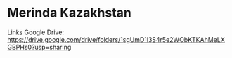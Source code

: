 # Merinda Kazakhstan

Links
Google Drive: https://drive.google.com/drive/folders/1sgUmD1l3S4r5e2WObKTKAhMeLXGBPHs0?usp=sharing
